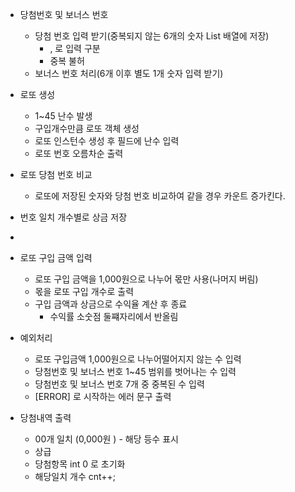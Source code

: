 - 당첨번호 및 보너스 번호
  - 당첨 번호 입력 받기(중복되지 않는 6개의 숫자 List 배열에 저장)
      - , 로 입력 구분
      - 중복 불허
  - 보너스 번호 처리(6개 이후 별도 1개 숫자 입력 받기)

- 로또 생성
  - 1~45 난수 발생
  - 구입개수만큼 로또 객체 생성
  - 로또 인스턴수 생성 후 필드에 난수 입력
  - 로또 번호 오름차순 출력

- 로또 당첨 번호 비교
  - 로또에 저장된 숫자와 당첨 번호 비교하여 같을 경우 카운트 증가킨다.
- 번호 일치 개수별로 상금 저장
- 

- 로또 구입 금액 입력
  - 로또 구입 금액을 1,000원으로 나누어 몫만 사용(나머지 버림)
  - 몫을 로또 구입 개수로 출력
  - 구입 금액과 상금으로 수익율 계산 후 종료
      - 수익률 소숫점 둘쨰자리에서 반올림

- 예외처리
    - 로또 구입금액 1,000원으로 나누어떨어지지 않는 수 입력
    - 당첨번호 및 보너스 번호 1~45 범위를 벗어나는 수 입력
    - 당첨번호 및 보너스 번호 7개 중 중복된 수 입력
    - [ERROR] 로 시작하는 에러 문구 출력

- 당첨내역 출력
    - 00개 일치 (0,000원 ) - 해당 등수 표시
    - 상급
    - 당첨항목 int 0 로 초기화
    - 해당일치 개수 cnt++;
